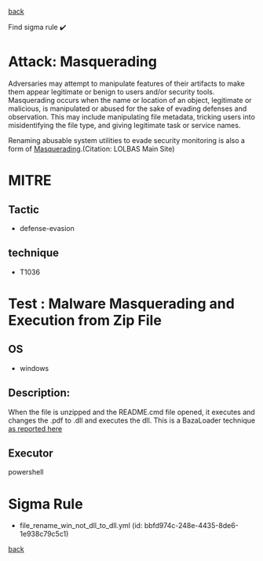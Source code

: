 
[back](../index.md)

Find sigma rule :heavy_check_mark: 

# Attack: Masquerading 

Adversaries may attempt to manipulate features of their artifacts to make them appear legitimate or benign to users and/or security tools. Masquerading occurs when the name or location of an object, legitimate or malicious, is manipulated or abused for the sake of evading defenses and observation. This may include manipulating file metadata, tricking users into misidentifying the file type, and giving legitimate task or service names.

Renaming abusable system utilities to evade security monitoring is also a form of [Masquerading](https://attack.mitre.org/techniques/T1036).(Citation: LOLBAS Main Site)

# MITRE
## Tactic
  - defense-evasion


## technique
  - T1036


# Test : Malware Masquerading and Execution from Zip File
## OS
  - windows


## Description:
When the file is unzipped and the README.cmd file opened, it executes and changes the .pdf to .dll and executes the dll. This is a BazaLoader technique [as reported here](https://twitter.com/ffforward/status/1481672378639912960)

## Executor
powershell

# Sigma Rule
 - file_rename_win_not_dll_to_dll.yml (id: bbfd974c-248e-4435-8de6-1e938c79c5c1)



[back](../index.md)
